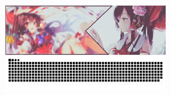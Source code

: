 ![MS](https://raw.githubusercontent.com/2feb2025/2feb2025/refs/heads/main/dir/68747470733a2f2f696d6775722d617263686976652e7070792e73682f4362464c3847322e676966.gif)
![MS](https://raw.githubusercontent.com/2feb2025/2feb2025/903a91945b5182a5a0f6769202ca63b39860781f/dir/snake.svg)

